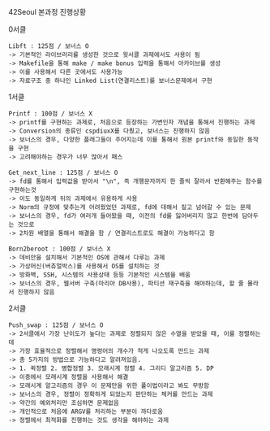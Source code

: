 42Seoul 본과정 진행상황

0서클 
	
	Libft : 125점 / 보너스 O
	-> 기본적인 라이브러리를 생성한 것으로 윗서클 과제에서도 사용이 됨
	-> Makefile을 통해 make / make bonus 입력을 통해서 아카이브를 생성
	-> 이를 사용해서 다른 곳에서도 사용가능
	-> 자료구조 중 하나인 Linked List(연결리스트)를 보너스문제에서 구현

1서클 
	
	Printf : 100점 / 보너스 X
	-> printf를 구현하는 과제로, 처음으로 등장하는 가변인자 개념을 통해서 진행하는 과제
	-> Conversion의 종류인 cspdiuxX를 다뤘고, 보너스는 진행하지 않음
	-> 보너스의 경우, 다양한 플래그들이 주어지는데 이를 통해서 원본 printf와 동일한 동작을 구현
	-> 고려해야하는 경우가 너무 많아서 패스
	
	Get_next_line : 125점 / 보너스 O
	-> fd를 통해서 입력값을 받아서 "\n", 즉 개행문자까지 한 줄씩 잘라서 반환해주는 함수를 구현하는것
	-> 이도 동일하게 뒤의 과제에서 유용하게 사용
	-> Norm의 규정에 맞추는게 어려웠었던 과제로, fd에 대해서 짚고 넘어갈 수 있는 문제
	-> 보너스의 경우, fd가 여러개 들어왔을 때, 이전의 fd를 잃어버리지 않고 한번에 담아두는 것으로
	-> 2차원 배열을 통해서 해결을 함 / 연결리스트로도 해결이 가능하다고 함
	
	Born2beroot : 100점 / 보너스 X
	-> 데비안을 설치해서 기본적인 OS에 관해서 다루는 과제
	-> 가상머신(버츄얼박스)를 사용해서 OS를 설치하는 것
	-> 방화벽, SSH, 시스템의 사용상태 등등 기본적인 시스템을 배움
	-> 보너스의 경우, 웹서버 구축(마리아 DB사용), 파티션 재구축을 해야하는데, 할 줄 몰라서 진행하지 않음

2서클
	
	Push_swap : 125점 / 보너스 O
	-> 2서클에서 가장 난이도가 높다는 과제로 정렬되지 않은 수열을 받았을 때, 이를 정렬하는데
	-> 가장 효율적으로 정렬해서 명령어의 개수가 적게 나오도록 만드는 과제
	-> 총 5가지의 방법으로 가능하다고 알려져있음.
	-> 1. 퀵정렬 2. 병합정렬 3. 모래시계 정렬 4. 그리디 알고리즘 5. DP
	-> 이중에서 모래시계 정렬을 사용해서 해결
	-> 모래시계 알고리즘의 경우 이 문제만을 위한 풀이법이라고 봐도 무방함
	-> 보너스의 경우, 정렬이 정확하게 되었는지 판단하는 체커를 만드는 과제
	-> 약간의 예외처리만 조심하면 문제없음
	-> 개인적으로 처음에 ARGV를 처리하는 부분이 까다로움
	-> 정렬에서 최적화를 진행하는 것도 생각을 해야하는 과제
